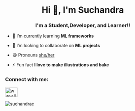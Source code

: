 <h1 align="center">Hi 👋, I'm Suchandra</h1>
<h3 align="center">I'm a Student,Developer, and Learner!!</h3>

- 🌱 I’m currently learning **ML frameworks**

- 👯 I’m looking to collaborate on **ML projects**

- 😄 Pronouns [she/her](she/her)

- ⚡ Fun fact **I love to make illustrations and bake**

<h3 align="left">Connect with me:</h3>
<p align="left">
<a href="https://linkedin.com/in/www.linkedin.com/in/suchandra-chakraborty-927asa279" target="blank"><img align="center" src="https://raw.githubusercontent.com/rahuldkjain/github-profile-readme-generator/master/src/images/icons/Social/linked-in-alt.svg" alt="www.linkedin.com/in/suchandra-chakraborty-927asa279" height="30" width="40" /></a>
</p>

<p><img align="center" src="https://github-readme-stats.vercel.app/api/top-langs?username=suchandrac&show_icons=true&locale=en&layout=compact" alt="suchandrac" /></p>

